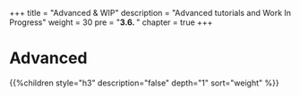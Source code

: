 +++
title = "Advanced & WIP"
description = "Advanced tutorials and Work In Progress"
weight = 30
pre = "<b>3.6. </b>"
chapter = true
+++

# Advanced

{{%children style="h3" description="false" depth="1" sort="weight" %}}
